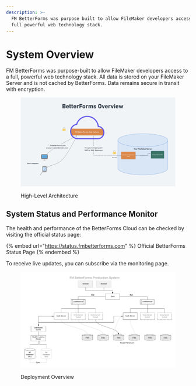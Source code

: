 ```yaml
---
description: >-
  FM BetterForms was purpose built to allow FileMaker developers access to a
  full powerful web technology stack.
---
```


# System Overview

FM BetterForms was purpose-built to allow FileMaker developers access to a full, powerful web technology stack. All data is stored on your FileMaker Server and is not cached by BetterForms. Data remains secure in transit with encryption.

<figure><img src="../.gitbook/assets/image (1).png" alt=""><figcaption><p>High-Level Architecture</p></figcaption></figure>

## System Status and Performance Monitor

The health and performance of the BetterForms Cloud can be checked by visiting the official status page:

{% embed url="https://status.fmbetterforms.com" %}
Official BetterForms Status Page
{% endembed %}

To receive live updates, you can subscribe via the monitoring page.

<figure><img src="../.gitbook/assets/BF Overview.png" alt=""><figcaption><p>Deployment Overview</p></figcaption></figure>

